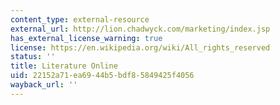 ```yaml
---
content_type: external-resource
external_url: http://lion.chadwyck.com/marketing/index.jsp
has_external_license_warning: true
license: https://en.wikipedia.org/wiki/All_rights_reserved
status: ''
title: Literature Online
uid: 22152a71-ea69-44b5-bdf8-5849425f4056
wayback_url: ''
---
```

